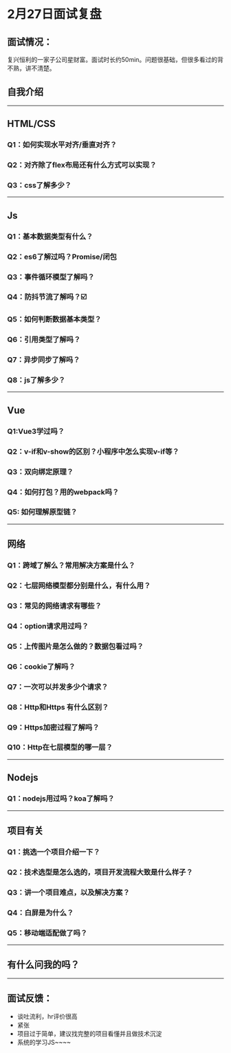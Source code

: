 # 2月27日面试复盘
## 面试情况：
复兴恒利的一家子公司星财富。面试时长约50min。问题很基础，但很多看过的背不熟，讲不清楚。

## 自我介绍

***
## HTML/CSS
### Q1：如何实现水平对齐/垂直对齐？
### Q2：对齐除了flex布局还有什么方式可以实现？
### Q3：css了解多少？

***
## Js
### Q1：基本数据类型有什么？
### Q2：es6了解过吗？Promise/闭包
### Q3：事件循环模型了解吗？
### Q4：防抖节流了解吗？☑️
### Q5：如何判断数据基本类型？
### Q6：引用类型了解吗？
### Q7：异步同步了解吗？
### Q8：js了解多少？

***
## Vue
### Q1:Vue3学过吗？
### Q2：v-if和v-show的区别？小程序中怎么实现v-if等？
### Q3：双向绑定原理？
### Q4：如何打包？用的webpack吗？
### Q5: 如何理解原型链？

***
## 网络
### Q1：跨域了解么？常用解决方案是什么？
### Q2：七层网络模型都分别是什么，有什么用？
### Q3：常见的网络请求有哪些？
### Q4：option请求用过吗？
### Q5：上传图片是怎么做的？数据包看过吗？
### Q6：cookie了解吗？
### Q7：一次可以并发多少个请求？
### Q8：Http和Https 有什么区别？
### Q9：Https加密过程了解吗？
### Q10：Http在七层模型的哪一层？

***
## Nodejs
### Q1：nodejs用过吗？koa了解吗？

***
## 项目有关
### Q1：挑选一个项目介绍一下？
### Q2：技术选型是怎么选的，项目开发流程大致是什么样子？
### Q3：讲一个项目难点，以及解决方案？
### Q4：白屏是为什么？
### Q5：移动端适配做了吗？

***
## 有什么问我的吗？

***
## 面试反馈：
- 谈吐流利，hr评价很高
- 紧张
- 项目过于简单，建议找完整的项目看懂并且做技术沉淀
- 系统的学习JS~~~~


  